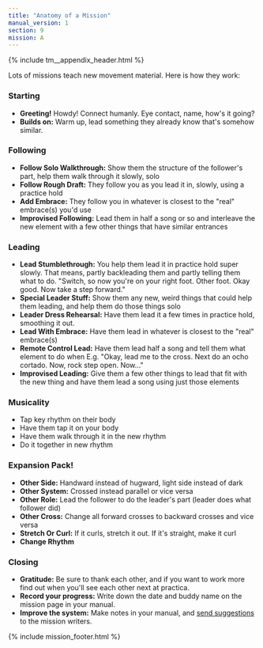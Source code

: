 ```yaml
---
title: "Anatomy of a Mission"
manual_version: 1
section: 9
mission: A
---
```


{% include tm__appendix_header.html %}

Lots of missions teach new movement material. Here is how they work: 

### Starting
* **Greeting!** Howdy! Connect humanly. Eye contact, name, how's it going?
* **Builds on:** Warm up, lead something they already know that's somehow similar.

### Following 
* **Follow Solo Walkthrough:** Show them the structure of the follower's part, help them walk through it slowly, solo
* **Follow Rough Draft:** They follow you as you lead it in, slowly, using a practice hold
* **Add Embrace:** They follow you in whatever is closest to the "real" embrace(s) you'd use  
* **Improvised Following:** Lead them in half a song or so and interleave the new element with a few other things that have similar entrances

### Leading
* **Lead Stumblethrough:** You help them lead it in practice hold super slowly. That means, partly backleading them and partly telling them what to do. "Switch, so now you're on your right foot. Other foot. Okay good. Now take a step forward."
* **Special Leader Stuff:** Show them any new, weird things that could help them leading, and help them do those things solo
* **Leader Dress Rehearsal:** Have them lead it a few times in practice hold, smoothing it out. 
* **Lead With Embrace:** Have them lead in whatever is closest to the "real" embrace(s) 
* **Remote Control Lead:** Have them lead half a song and tell them what element to do when E.g. "Okay, lead me to the cross. Next do an ocho cortado. Now, rock step open. Now..." 
* **Improvised Leading:** Give them a few other things to lead that fit with the new thing and have them lead a song using just those elements

### Musicality
* Tap key rhythm on their body
* Have them tap it on your body
* Have them walk through it in the new rhythm
* Do it together in new rhythm

### Expansion Pack! 
* **Other Side:** Handward instead of hugward, light side instead of dark
* **Other System:** Crossed instead parallel or vice versa
* **Other Role:** Lead the follower to do the leader's part (leader does what follower did) 
* **Other Cross:** Change all forward crosses to backward crosses and vice versa
* **Stretch Or Curl:** If it curls, stretch it out. If it's straight, make it curl
* **Change Rhythm**

### Closing
* **Gratitude:** Be sure to thank each other, and if you want to work more find out when you'll see each other next at practica. 
* **Record your progress:** Write down the date and buddy name on the mission page in your manual.
* **Improve the system:** Make notes in your manual, and [send suggestions](https://github.com/andreimoment/tangomanual/issues) to the mission writers. 

{% include mission_footer.html %}
